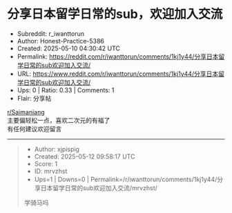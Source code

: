 # 分享日本留学日常的sub，欢迎加入交流

- Subreddit: r_iwanttorun
- Author: Honest-Practice-5386
- Created: 2025-05-10 04:30:42 UTC
- Permalink: https://reddit.com/r/iwanttorun/comments/1kj1y44/分享日本留学日常的sub欢迎加入交流/
- URL: https://www.reddit.com/r/iwanttorun/comments/1kj1y44/分享日本留学日常的sub欢迎加入交流/
- Ups: 0 | Ratio: 0.33 | Comments: 1
- Flair: 分享帖


[r/Saimaniang](/r/Saimaniang)  
主要偏轻松一点，喜欢二次元的有福了  
有任何建议欢迎留言


---

> - Author: xjpispig
> - Created: 2025-05-12 09:58:17 UTC
> - Score: 1
> - ID: mrvzhst
> - Ups=1 | Downs=0 | Permalink=/r/iwanttorun/comments/1kj1y44/分享日本留学日常的sub欢迎加入交流/mrvzhst/
>
> 学骑马吗
